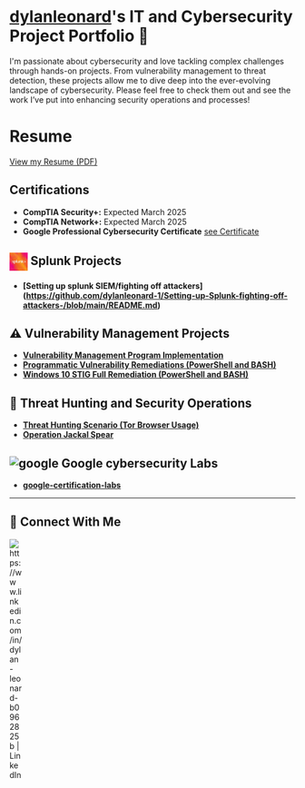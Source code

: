 # <a href="https://www.linkedin.com/in/dylan-leonard-b0962825b">dylanleonard</a>'s IT and Cybersecurity Project Portfolio 🔐

I'm passionate about cybersecurity and love tackling complex challenges through hands-on projects. From vulnerability management to threat detection, these projects allow me to dive deep into the ever-evolving landscape of cybersecurity. Please feel free to check them out and see the work I’ve put into enhancing security operations and processes!

# Resume

[View my Resume (PDF)](https://docs.google.com/document/d/10qvTvSFwF5MdG7QU4jK4qfuPEoGL1tHEne0bP6uCgqU/edit)

## Certifications

*   **CompTIA Security+:** Expected March 2025
*   **CompTIA Network+:** Expected March 2025
*   **Google Professional Cybersecurity Certificate** 
 [see Certificate ](https://s3.amazonaws.com/coursera_assets/meta_images/generated/CERTIFICATE_LANDING_PAGE/CERTIFICATE_LANDING_PAGE~JG0XRGVUQ8T0/CERTIFICATE_LANDING_PAGE~JG0XRGVUQ8T0.jpeg?fbclid=IwZXh0bgNhZW0CMTEAAR1jNrj7IAK3vNt1ENtLpohMhksQ798ZogYyC5mSCI-nJ7GLbmGVmV3FfK8_aem_ES4XecaMIEVDu77hv8lh-g)

<h2><img src="https://github.com/dylanleonard-1/dylanleonard-1/blob/main/IMG_9174.jpeg" width="32" style="vertical-align: middle;"/> Splunk Projects</h2>

- **[Setting up splunk SIEM/fighting off attackers]
(https://github.com/dylanleonard-1/Setting-up-Splunk-fighting-off-attackers-/blob/main/README.md)**

## ⚠️ Vulnerability Management Projects

- **[Vulnerability Management Program Implementation](https://github.com/dylanleonard-1/vulnerability-management-program/blob/main/README.md)**
- **[Programmatic Vulnerability Remediations (PowerShell and BASH)](https://github.com/dylanleonard-1/Programmatic-Vulnerability-Remediations/blob/main/README.md)**
- **[Windows 10 STIG Full Remediation (PowerShell and BASH)](https://github.com/dylanleonard-1/Windows-10-STIG-Full-Remediation-Lab/blob/main/README.md)**


## 🚨 Threat Hunting and Security Operations

- **[Threat Hunting Scenario (Tor Browser Usage)](https://github.com/dylanleonard-1/threat-hunting-scenario-tor/blob/main/README.md)**
- **[Operation Jackal Spear](https://github.com/dylanleonard-1/Operation-Jackal-Spear/blob/main/README.md)**
## ![google](https://github.com/user-attachments/assets/bcdb4b89-3294-4dc0-b787-132c97dab644) Google cybersecurity Labs

- **[google-certification-labs](https://github.com/dylanleonard-1/google-certification-labs-)**
  
<hr/>

## 🤳 Connect With Me



[<img align="left" alt="https://www.linkedin.com/in/dylan-leonard-b0962825b | LinkedIn" width="22px" src="https://cdn.jsdelivr.net/npm/simple-icons@v3/icons/linkedin.svg" />][linkedin]





[linkedin]:https://www.linkedin.com/in/dylan-leonard-b0962825b

<!--
<img width="35" alt="image" src="https://github.com/user-attachments/assets/2f41c7cd-5ea8-4475-b451-a37161b6c3fb"> 
<img width="35" alt="image" src="https://github.com/user-attachments/assets/77649969-9910-4994-8b96-74a116cfb2a8">
-->
